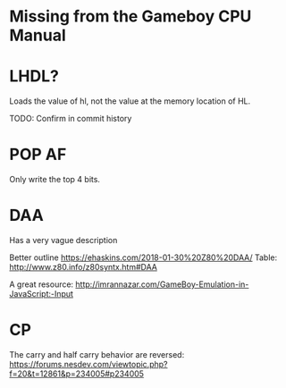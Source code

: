 # Missing from the Gameboy CPU Manual

# LHDL?

Loads the value of hl, not the value at the memory location of HL.

TODO: Confirm in commit history


# POP AF

Only write the top 4 bits.

# DAA

Has a very vague description

Better outline
https://ehaskins.com/2018-01-30%20Z80%20DAA/
Table:
http://www.z80.info/z80syntx.htm#DAA

A great resource:
http://imrannazar.com/GameBoy-Emulation-in-JavaScript:-Input

# CP

The carry and half carry behavior are reversed:
https://forums.nesdev.com/viewtopic.php?f=20&t=12861&p=234005#p234005